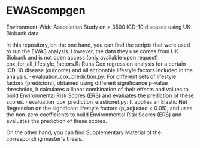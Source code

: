 # EWAScompgen
Environment-Wide Association Study on > 3500 ICD-10 diseases using UK Biobank data

In this repository, on the one hand, you can find the scripts that were used to run the EWAS analysis. However, the data they use comes from UK Biobank and is not open access (only available upon request).
· cox_for_all_lifestyle_factors.R: Runs Cox regression analysis for a certain ICD-10 disease (outcome) and all actionable lifestyle factors included in the analysis. 
· evaluation_cox_prediction.py: For different sets of lifestyle factors (predictors), obtained using different significance p-value thresholds, it calculates a linear combination of their effects and values to build Environmental Risk Scores (ERS) and evaluates the prediction of these scores.
· evaluation_cox_prediction_elasticnet.py: It applies an Elastic Net Regression on the significant lifestyle factors (p_adjusted < 0.05), and uses the non-zero coefficients to build Environmental Risk Scores (ERS) and evaluates the prediction of these scores.

On the other hand, you can find Supplementary Material of the corresponding master's thesis.
